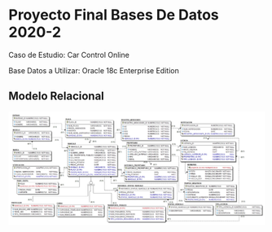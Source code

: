 # Proyecto Final Bases De Datos 2020-2

Caso de Estudio: Car Control Online

Base Datos a Utilizar: Oracle 18c Enterprise Edition

## Modelo Relacional

![alt text](https://github.com/atorr5555/ProyectoBD/blob/master/Diagramas/ModeloRelacionalProy.jpg?raw=true)
